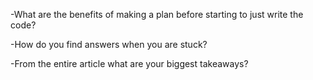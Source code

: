 -What are the benefits of making a plan before starting to just write the code?

-How do you find answers when you are stuck?

-From the entire article what are your biggest takeaways? 